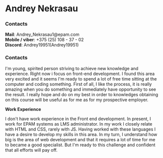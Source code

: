 <h1>Andrey Nekrasau</h1>
<h3>Contacts</h3>
<p><strong>Mail</strong>: Andrey_Nekrasau1@epam.com<br/>
  <strong>Mobile / viber</strong>: +375 (25) 108 - 37 - 02<br/>
  <strong>Discord</strong>: Andrey19951(Andrey19951)</p>

<h3>Contacts</h3>
<p>I'm young, spirited person striving to achieve new knowledge and experience. Right now i focus on front-end development. I found this area very excited and it seems I'm ready to spend a lot of free time sitting at the computer and coding something. First of all, I like the process, it is really amazing when you do something and immediately have opportunity to see the result. I really hope and do on my best in order to knowledges obtaining on this course will be useful as for me as for my prospective employer.</p>

<p><b>Work Experience</b></p>
<p>I don't have work experience in the Front end development. In present, I work for EPAM systems as LMS administrator. In my work I closely relate with HTML and CSS, rarely with JS. Having worked with these languages I have a desire to develop my skills in this area. In my turn, I understand how big is the area of web development and that it requires a lot of time for me to became a good specialist. But I'm ready to this challenge and confident that all efforts will pay off.</p>
